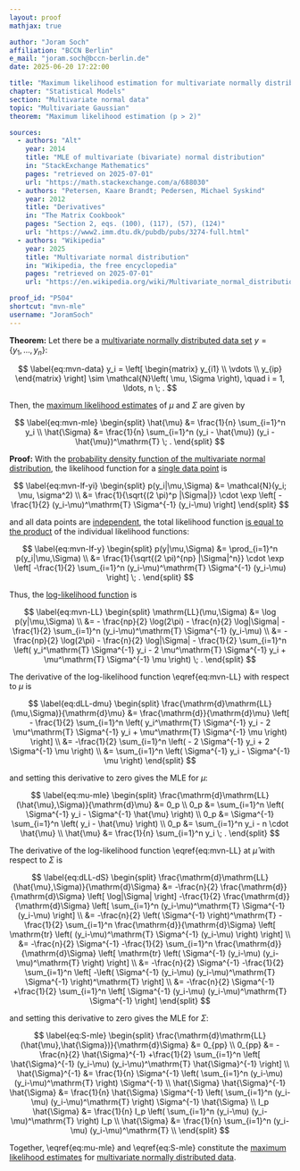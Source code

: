 ```yaml
---
layout: proof
mathjax: true

author: "Joram Soch"
affiliation: "BCCN Berlin"
e_mail: "joram.soch@bccn-berlin.de"
date: 2025-06-20 17:22:00

title: "Maximum likelihood estimation for multivariate normally distributed data"
chapter: "Statistical Models"
section: "Multivariate normal data"
topic: "Multivariate Gaussian"
theorem: "Maximum likelihood estimation (p > 2)"

sources:
  - authors: "Alt"
    year: 2014
    title: "MLE of multivariate (bivariate) normal distribution"
    in: "StackExchange Mathematics"
    pages: "retrieved on 2025-07-01"
    url: "https://math.stackexchange.com/a/688030"
  - authors: "Petersen, Kaare Brandt; Pedersen, Michael Syskind"
    year: 2012
    title: "Derivatives"
    in: "The Matrix Cookbook"
    pages: "Section 2, eqs. (100), (117), (57), (124)"
    url: "https://www2.imm.dtu.dk/pubdb/pubs/3274-full.html"
  - authors: "Wikipedia"
    year: 2025
    title: "Multivariate normal distribution"
    in: "Wikipedia, the free encyclopedia"
    pages: "retrieved on 2025-07-01"
    url: "https://en.wikipedia.org/wiki/Multivariate_normal_distribution#Parameter_estimation"

proof_id: "P504"
shortcut: "mvn-mle"
username: "JoramSoch"
---
```



**Theorem:** Let there be a [multivariate normally distributed data set](/D/mvn-data) $y = \left\lbrace y_1, \ldots, y_n \right\rbrace$:

$$ \label{eq:mvn-data}
y_i = \left[ \begin{matrix} y_{i1} \\ \vdots \\ y_{ip} \end{matrix} \right] \sim \mathcal{N}\left( \mu, \Sigma \right), \quad i = 1, \ldots, n \; .
$$

Then, the [maximum likelihood estimates](/D/mle) of $\mu$ and $\Sigma$ are given by

$$ \label{eq:mvn-mle}
\begin{split}
\hat{\mu}    &= \frac{1}{n} \sum_{i=1}^n y_i \\
\hat{\Sigma} &= \frac{1}{n} \sum_{i=1}^n (y_i - \hat{\mu}) (y_i - \hat{\mu})^\mathrm{T} \; .
\end{split}
$$


**Proof:** With the [probability density function of the multivariate normal distribution](/P/mvn-pdf), the likelihood function for a [single data point](/D/data) is

$$ \label{eq:mvn-lf-yi}
\begin{split}
   p(y_i|\mu,\Sigma)
&= \mathcal{N}(y_i; \mu, \sigma^2) \\
&= \frac{1}{\sqrt{(2 \pi)^p |\Sigma|}} \cdot \exp \left[ -\frac{1}{2} (y_i-\mu)^\mathrm{T} \Sigma^{-1} (y_i-\mu) \right]
\end{split}
$$

and all data points are [independent](/D/ind), the total likelihood function [is equal to the product](/P/prob-ind) of the individual likelihood functions:

$$ \label{eq:mvn-lf-y}
\begin{split}
   p(y|\mu,\Sigma)
&= \prod_{i=1}^n p(y_i|\mu,\Sigma) \\
&= \frac{1}{\sqrt{(2 \pi)^{np} |\Sigma|^n}} \cdot \exp \left[ -\frac{1}{2} \sum_{i=1}^n (y_i-\mu)^\mathrm{T} \Sigma^{-1} (y_i-\mu) \right] \; .
\end{split}
$$

Thus, the [log-likelihood function](/D/llf) is

$$ \label{eq:mvn-LL}
\begin{split}
   \mathrm{LL}(\mu,\Sigma)
&= \log p(y|\mu,\Sigma) \\
&= - \frac{np}{2} \log(2\pi) - \frac{n}{2} \log|\Sigma| - \frac{1}{2} \sum_{i=1}^n (y_i-\mu)^\mathrm{T} \Sigma^{-1} (y_i-\mu) \\
&= - \frac{np}{2} \log(2\pi) - \frac{n}{2} \log|\Sigma| - \frac{1}{2} \sum_{i=1}^n \left( y_i^\mathrm{T} \Sigma^{-1} y_i - 2 \mu^\mathrm{T} \Sigma^{-1} y_i + \mu^\mathrm{T} \Sigma^{-1} \mu \right) \; .
\end{split}
$$

The derivative of the log-likelihood function \eqref{eq:mvn-LL} with respect to $\mu$ is

$$ \label{eq:dLL-dmu}
\begin{split}
   \frac{\mathrm{d}\mathrm{LL}(\mu,\Sigma)}{\mathrm{d}\mu}
&= \frac{\mathrm{d}}{\mathrm{d}\mu} \left[ - \frac{1}{2} \sum_{i=1}^n \left( y_i^\mathrm{T} \Sigma^{-1} y_i - 2 \mu^\mathrm{T} \Sigma^{-1} y_i + \mu^\mathrm{T} \Sigma^{-1} \mu \right) \right] \\
&= -\frac{1}{2} \sum_{i=1}^n \left( - 2 \Sigma^{-1} y_i + 2 \Sigma^{-1} \mu \right) \\
&= \sum_{i=1}^n \left( \Sigma^{-1} y_i  - \Sigma^{-1} \mu \right)
\end{split}
$$

and setting this derivative to zero gives the MLE for $\mu$:

$$ \label{eq:mu-mle}
\begin{split}
\frac{\mathrm{d}\mathrm{LL}(\hat{\mu},\Sigma)}{\mathrm{d}\mu} &= 0_p \\
0_p &= \sum_{i=1}^n \left( \Sigma^{-1} y_i - \Sigma^{-1} \hat{\mu} \right) \\
0_p &= \Sigma^{-1} \sum_{i=1}^n \left( y_i - \hat{\mu} \right) \\
0_p &= \sum_{i=1}^n y_i - n \cdot \hat{\mu} \\
\hat{\mu} &= \frac{1}{n} \sum_{i=1}^n y_i \; .
\end{split}
$$

The derivative of the log-likelihood function \eqref{eq:mvn-LL} at $\hat{\mu}$ with respect to $\Sigma$ is

$$ \label{eq:dLL-dS}
\begin{split}
   \frac{\mathrm{d}\mathrm{LL}(\hat{\mu},\Sigma)}{\mathrm{d}\Sigma}
&= -\frac{n}{2} \frac{\mathrm{d}}{\mathrm{d}\Sigma} \left[ \log|\Sigma| \right] -\frac{1}{2} \frac{\mathrm{d}}{\mathrm{d}\Sigma} \left[ \sum_{i=1}^n (y_i-\mu)^\mathrm{T} \Sigma^{-1} (y_i-\mu) \right] \\
&= -\frac{n}{2} \left( \Sigma^{-1} \right)^\mathrm{T} -\frac{1}{2} \sum_{i=1}^n \frac{\mathrm{d}}{\mathrm{d}\Sigma} \left[ \mathrm{tr} \left( (y_i-\mu)^\mathrm{T} \Sigma^{-1} (y_i-\mu) \right) \right] \\
&= -\frac{n}{2} \Sigma^{-1} -\frac{1}{2} \sum_{i=1}^n \frac{\mathrm{d}}{\mathrm{d}\Sigma} \left[ \mathrm{tr} \left( \Sigma^{-1} (y_i-\mu) (y_i-\mu)^\mathrm{T} \right) \right] \\
&= -\frac{n}{2} \Sigma^{-1} -\frac{1}{2} \sum_{i=1}^n \left[ -\left( \Sigma^{-1} (y_i-\mu) (y_i-\mu)^\mathrm{T} \Sigma^{-1} \right)^\mathrm{T} \right] \\
&= -\frac{n}{2} \Sigma^{-1} +\frac{1}{2} \sum_{i=1}^n \left[ \Sigma^{-1} (y_i-\mu) (y_i-\mu)^\mathrm{T} \Sigma^{-1} \right]
\end{split}
$$

and setting this derivative to zero gives the MLE for $\Sigma$:

$$ \label{eq:S-mle}
\begin{split}
\frac{\mathrm{d}\mathrm{LL}(\hat{\mu},\hat{\Sigma})}{\mathrm{d}\Sigma} &= 0_{pp} \\
0_{pp} &= -\frac{n}{2} \hat{\Sigma}^{-1} +\frac{1}{2} \sum_{i=1}^n \left[ \hat{\Sigma}^{-1} (y_i-\mu) (y_i-\mu)^\mathrm{T} \hat{\Sigma}^{-1} \right] \\
\hat{\Sigma}^{-1} &= \frac{1}{n} \Sigma^{-1} \left( \sum_{i=1}^n (y_i-\mu) (y_i-\mu)^\mathrm{T} \right) \Sigma^{-1} \\
\hat{\Sigma} \hat{\Sigma}^{-1} \hat{\Sigma} &= \frac{1}{n} \hat{\Sigma} \Sigma^{-1} \left( \sum_{i=1}^n (y_i-\mu) (y_i-\mu)^\mathrm{T} \right) \Sigma^{-1} \hat{\Sigma} \\
I_p \hat{\Sigma} &= \frac{1}{n} I_p \left( \sum_{i=1}^n (y_i-\mu) (y_i-\mu)^\mathrm{T} \right) I_p \\
\hat{\Sigma} &= \frac{1}{n} \sum_{i=1}^n (y_i-\mu) (y_i-\mu)^\mathrm{T} \\
\end{split}
$$

Together, \eqref{eq:mu-mle} and \eqref{eq:S-mle} constitute the [maximum likelihood estimates](/D/mle) for [multivariate normally distributed data](/D/mvn-data).